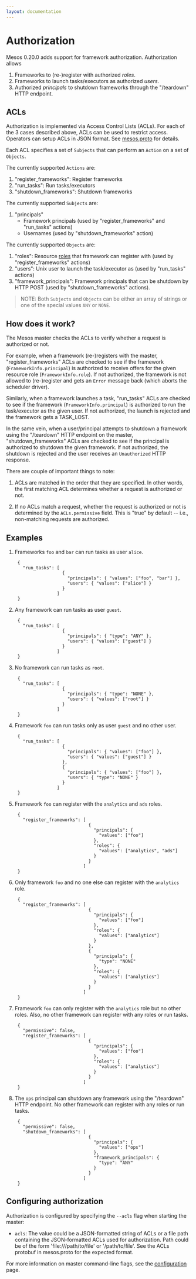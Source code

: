 ```yaml
---
layout: documentation
---
```


# Authorization

Mesos 0.20.0 adds support for framework authorization. Authorization allows

 1. Frameworks to (re-)register with authorized _roles_.
 2. Frameworks to launch tasks/executors as authorized _users_.
 3. Authorized _principals_ to shutdown frameworks through the "/teardown" HTTP endpoint.


## ACLs

Authorization is implemented via Access Control Lists (ACLs). For each of the 3 cases described above, ACLs can be used to restrict access. Operators can setup ACLs in JSON format. See [mesos.proto](https://github.com/apache/mesos/blob/master/include/mesos/mesos.proto) for details.

Each ACL specifies a set of `Subjects` that can perform an `Action` on a set of `Objects`.

The currently supported `Actions` are:

1. "register_frameworks": Register frameworks
2. "run_tasks": Run tasks/executors
3. "shutdown_frameworks": Shutdown frameworks

The currently supported `Subjects` are:

1. "principals"
	- Framework principals (used by "register_frameworks" and "run_tasks" actions)
	- Usernames (used by "shutdown_frameworks" action)

The currently supported `Objects` are:

1. "roles": Resource [roles](roles.md) that framework can register with (used by "register_frameworks" actions)
2. "users": Unix user to launch the task/executor as (used by "run_tasks" actions)
3. "framework_principals": Framework principals that can be shutdown by HTTP POST (used by "shutdown_frameworks" actions).

> NOTE: Both `Subjects` and `Objects` can be either an array of strings or one of the special values `ANY` or `NONE`.


## How does it work?

The Mesos master checks the ACLs to verify whether a request is authorized or not.

For example, when a framework (re-)registers with the master, "register_frameworks" ACLs are checked to see if the framework (`FrameworkInfo.principal`) is authorized to receive offers for the given resource role (`FrameworkInfo.role`). If not authorized, the framework is not allowed to (re-)register and gets an `Error` message back (which aborts the scheduler driver).

Similarly, when a framework launches a task, "run_tasks" ACLs are checked to see if the framework (`FrameworkInfo.principal`) is authorized to run the task/executor as the given user. If not authorized, the launch is rejected and the framework gets a TASK_LOST.

In the same vein, when a user/principal attempts to shutdown a framework using the "/teardown" HTTP endpoint on the master, "shutdown_frameworks" ACLs are checked to see if the principal is authorized to shutdown the given framework. If not authorized, the shutdown is rejected and the user receives an `Unauthorized` HTTP response.

There are couple of important things to note:

1. ACLs are matched in the order that they are specified. In other words, the first matching ACL determines whether a request is authorized or not.

2. If no ACLs match a request, whether the request is authorized or not is determined by the `ACLs.permissive` field. This is "true" by default -- i.e., non-matching requests are authorized.


## Examples

1. Frameworks `foo` and `bar` can run tasks as user `alice`.

        {
          "run_tasks": [
                         {
                           "principals": { "values": ["foo", "bar"] },
                           "users": { "values": ["alice"] }
                         }
                       ]
        }

2. Any framework can run tasks as user `guest`.

        {
          "run_tasks": [
                         {
                           "principals": { "type": "ANY" },
                           "users": { "values": ["guest"] }
                         }
                       ]
        }

3. No framework can run tasks as `root`.

        {
          "run_tasks": [
                         {
                           "principals": { "type": "NONE" },
                           "users": { "values": ["root"] }
                         }
                       ]
        }

4. Framework `foo` can run tasks only as user `guest` and no other user.

        {
          "run_tasks": [
                         {
                           "principals": { "values": ["foo"] },
                           "users": { "values": ["guest"] }
                         },
                         {
                           "principals": { "values": ["foo"] },
                           "users": { "type": "NONE" }
                         }
                       ]
        }

5. Framework `foo` can register with the `analytics` and `ads` roles.

        {
          "register_frameworks": [
                                   {
                                     "principals": {
                                       "values": ["foo"]
                                     },
                                     "roles": {
                                       "values": ["analytics", "ads"]
                                     }
                                   }
                                 ]
        }

6. Only framework `foo` and no one else can register with the `analytics` role.

        {
          "register_frameworks": [
                                   {
                                     "principals": {
                                       "values": ["foo"]
                                     },
                                     "roles": {
                                       "values": ["analytics"]
                                     }
                                   },
                                   {
                                     "principals": {
                                       "type": "NONE"
                                     },
                                     "roles": {
                                       "values": ["analytics"]
                                     }
                                   }
                                 ]
        }

7. Framework `foo` can only register with the `analytics` role but no other roles. Also, no other framework can register with any roles or run tasks.

        {
          "permissive": false,
          "register_frameworks": [
                                   {
                                     "principals": {
                                       "values": ["foo"]
                                     },
                                     "roles": {
                                       "values": ["analytics"]
                                     }
                                   }
                                 ]
        }

8. The `ops` principal can shutdown any framework using the "/teardown" HTTP endpoint. No other framework can register with any roles or run tasks.

        {
          "permissive": false,
          "shutdown_frameworks": [
                                   {
                                     "principals": {
                                       "values": ["ops"]
                                     },
                                     "framework_principals": {
                                       "type": "ANY"
                                     }
                                   }
                                 ]
        }


## Configuring authorization

Authorization is configured by specifying the `--acls` flag when starting the master:

* `acls`:  The value could be a JSON-formatted string of ACLs
           or a file path containing the JSON-formatted ACLs used
           for authorization. Path could be of the form 'file:///path/to/file'
           or '/path/to/file'.
           See the ACLs protobuf in mesos.proto for the expected format.

For more information on master command-line flags, see the
[configuration](configuration.md) page.
